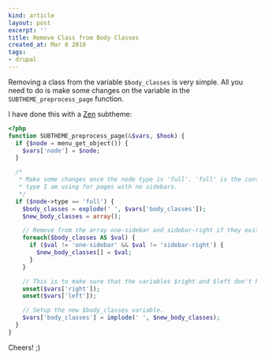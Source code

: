 ```yaml
---
kind: article
layout: post
excerpt: ''
title: Remove Class from Body Classes
created_at: Mar 8 2010
tags: 
- drupal
---
```

Removing a class from the variable `$body_classes` is very simple. All you need to do is make some changes on the variable in the `SUBTHEME_preprocess_page` function.

I have done this with a [Zen](http://drupal.org/project/zen) subtheme:

~~~ php
<?php
function SUBTHEME_preprocess_page(&$vars, $hook) {
  if {$node = menu_get_object()) {
    $vars['node'] = $node;
  }

  /*
   * Make some changes once the node type is 'full'. 'full' is the content
   * type I am using for pages with no sidebars.
   */
  if ($node->type == 'full') {
    $body_classes = explode(' ', $vars['body_classes']);
    $new_body_classes = array();

    // Remove from the array one-sidebar and sidebar-right if they exist.
    foreach($body_classes AS $val) {
      if ($val != 'one-sidebar' && $val != 'sidebar-right') {
        $new_body_classes[] = $val;
      }   
    }   

    // This is to make sure that the variables $right and $left don't have values.
    unset($vars['right']);
    unset($vars['left']);

    // Setup the new $body_classes variable.
    $vars['body_classes'] = implode(' ', $new_body_classes);
  }
}
~~~

Cheers! ;)
